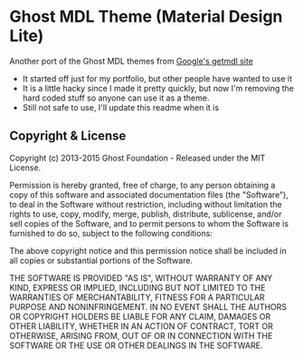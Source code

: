 # Ghost MDL Theme (Material Design Lite)

Another port of the Ghost MDL themes from [Google's getmdl site](https://getmdl.io/templates/index.html)

* It started off just for my portfolio, but other people have wanted to use it
* It is a little hacky since I made it pretty quickly, but now I'm removing the hard coded stuff so anyone can use it as a theme.
* Still not safe to use, I'll update this readme when it is

## Copyright & License

Copyright (c) 2013-2015 Ghost Foundation - Released under the MIT License.

Permission is hereby granted, free of charge, to any person obtaining a copy of this software and associated documentation files (the "Software"), to deal in the Software without restriction, including without limitation the rights to use, copy, modify, merge, publish, distribute, sublicense, and/or sell copies of the Software, and to permit persons to whom the Software is furnished to do so, subject to the following conditions:

The above copyright notice and this permission notice shall be included in all copies or substantial portions of the Software.

THE SOFTWARE IS PROVIDED "AS IS", WITHOUT WARRANTY OF ANY KIND, EXPRESS OR IMPLIED, INCLUDING BUT NOT LIMITED TO THE WARRANTIES OF MERCHANTABILITY, FITNESS FOR A PARTICULAR PURPOSE AND
NONINFRINGEMENT. IN NO EVENT SHALL THE AUTHORS OR COPYRIGHT HOLDERS BE LIABLE FOR ANY CLAIM, DAMAGES OR OTHER LIABILITY, WHETHER IN AN ACTION OF CONTRACT, TORT OR OTHERWISE, ARISING FROM, OUT OF OR IN CONNECTION WITH THE SOFTWARE OR THE USE OR OTHER DEALINGS IN THE SOFTWARE.
